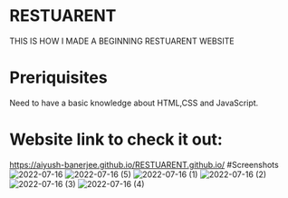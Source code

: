 # RESTUARENT
THIS IS HOW I MADE A BEGINNING RESTUARENT WEBSITE
# Preriquisites
Need to have a basic knowledge about HTML,CSS and JavaScript.
# Website link to check it out:
https://aiyush-banerjee.github.io/RESTUARENT.github.io/
#Screenshots
![2022-07-16](https://user-images.githubusercontent.com/104263167/179350889-64a5e91c-1f02-4195-855b-4a624bada08b.png)
![2022-07-16 (5)](https://user-images.githubusercontent.com/104263167/179350890-d1bacc02-48c2-45cb-97f6-9ac5eab0ff87.png)
![2022-07-16 (1)](https://user-images.githubusercontent.com/104263167/179350893-0d73b63c-dab4-4a5b-bc7e-58f3c68a2d30.png)
![2022-07-16 (2)](https://user-images.githubusercontent.com/104263167/179350898-74ca55b1-b8ef-4850-8fcc-f168f4e1b42f.png)
![2022-07-16 (3)](https://user-images.githubusercontent.com/104263167/179350901-5170ddfe-93bf-48bb-ae7a-9d3d3f0f4f00.png)
![2022-07-16 (4)](https://user-images.githubusercontent.com/104263167/179350903-c56881d1-3ca2-431c-acc4-5b99ca4b0591.png)
